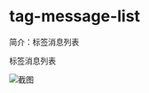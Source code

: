 # tag-message-list

简介：标签消息列表

标签消息列表

![截图](https://img.alicdn.com/tfs/TB1I3zFav1TBuNjy0FjXXajyXXa-1916-754.png)
